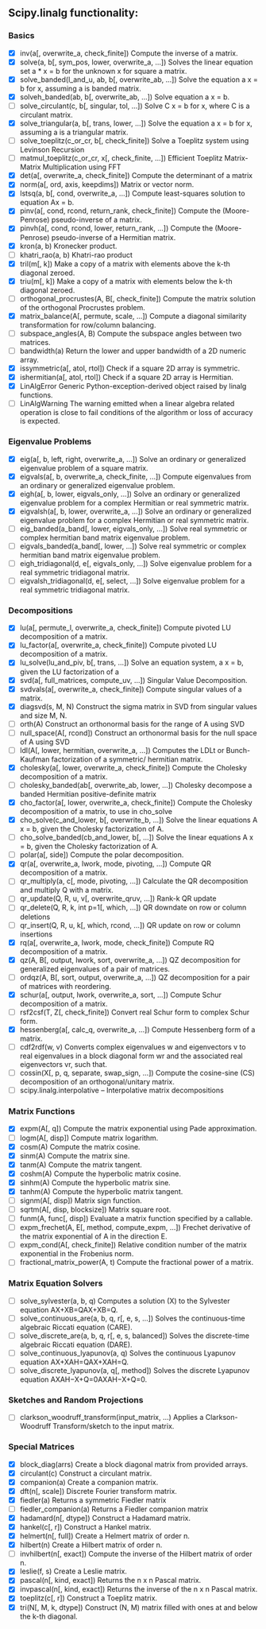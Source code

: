 ## Scipy.linalg functionality:

### Basics
  
- [x] inv(a[, overwrite_a, check_finite])	Compute the inverse of a matrix.
- [x] solve(a, b[, sym_pos, lower, overwrite_a, ...])	Solves the linear equation set a * x = b for the unknown x for square a matrix.
- [x] solve_banded(l_and_u, ab, b[, overwrite_ab, ...])	Solve the equation a x = b for x, assuming a is banded matrix.
- [x] solveh_banded(ab, b[, overwrite_ab, ...])	Solve equation a x = b.
- [ ] solve_circulant(c, b[, singular, tol, ...])	Solve C x = b for x, where C is a circulant matrix.
- [x] solve_triangular(a, b[, trans, lower, ...])	Solve the equation a x = b for x, assuming a is a triangular matrix.
- [ ] solve_toeplitz(c_or_cr, b[, check_finite])	Solve a Toeplitz system using Levinson Recursion
- [ ] matmul_toeplitz(c_or_cr, x[, check_finite, ...])  Efficient Toeplitz Matrix-Matrix Multiplication using FFT
- [x] det(a[, overwrite_a, check_finite])	Compute the determinant of a matrix
- [x] norm(a[, ord, axis, keepdims])	Matrix or vector norm.
- [x] lstsq(a, b[, cond, overwrite_a, ...])	Compute least-squares solution to equation Ax = b.
- [x] pinv(a[, cond, rcond, return_rank, check_finite])	Compute the (Moore-Penrose) pseudo-inverse of a matrix.
- [x] pinvh(a[, cond, rcond, lower, return_rank, ...])	Compute the (Moore-Penrose) pseudo-inverse of a Hermitian matrix.
- [x] kron(a, b)	Kronecker product.
- [ ] khatri_rao(a, b)  Khatri-rao product
- [x] tril(m[, k])	Make a copy of a matrix with elements above the k-th diagonal zeroed.
- [x] triu(m[, k])	Make a copy of a matrix with elements below the k-th diagonal zeroed.
- [ ] orthogonal_procrustes(A, B[, check_finite])	Compute the matrix solution of the orthogonal Procrustes problem.
- [x] matrix_balance(A[, permute, scale, ...])	Compute a diagonal similarity transformation for row/column balancing.
- [ ] subspace_angles(A, B) Compute the subspace angles between two matrices.
- [ ] bandwidth(a)  Return the lower and upper bandwidth of a 2D numeric array.
- [x] issymmetric(a[, atol, rtol])  Check if a square 2D array is symmetric.
- [x] ishermitian(a[, atol, rtol])  Check if a square 2D array is Hermitian.
- [x] LinAlgError	Generic Python-exception-derived object raised by linalg functions.
- [ ] LinAlgWarning The warning emitted when a linear algebra related operation is close to fail conditions of the algorithm or loss of accuracy is expected.

### Eigenvalue Problems

- [x] eig(a[, b, left, right, overwrite_a, ...])	Solve an ordinary or generalized eigenvalue problem of a square matrix.
- [x] eigvals(a[, b, overwrite_a, check_finite, ...])	Compute eigenvalues from an ordinary or generalized eigenvalue problem.
- [x] eigh(a[, b, lower, eigvals_only, ...])	Solve an ordinary or generalized eigenvalue problem for a complex Hermitian or real symmetric matrix.
- [x] eigvalsh(a[, b, lower, overwrite_a, ...])	Solve an ordinary or generalized eigenvalue problem for a complex Hermitian or real symmetric matrix.
- [ ] eig_banded(a_band[, lower, eigvals_only, ...])	Solve real symmetric or complex hermitian band matrix eigenvalue problem.
- [ ] eigvals_banded(a_band[, lower, ...])	Solve real symmetric or complex hermitian band matrix eigenvalue problem.
- [ ] eigh_tridiagonal(d, e[, eigvals_only, ...]) Solve eigenvalue problem for a real symmetric tridiagonal matrix.
- [ ] eigvalsh_tridiagonal(d, e[, select, ...]) Solve eigenvalue problem for a real symmetric tridiagonal matrix.

### Decompositions

- [x] lu(a[, permute_l, overwrite_a, check_finite])	Compute pivoted LU decomposition of a matrix.
- [x] lu_factor(a[, overwrite_a, check_finite])	Compute pivoted LU decomposition of a matrix.
- [x] lu_solve(lu_and_piv, b[, trans, ...])	Solve an equation system, a x = b, given the LU factorization of a
- [x] svd(a[, full_matrices, compute_uv, ...])	Singular Value Decomposition.
- [x] svdvals(a[, overwrite_a, check_finite])	Compute singular values of a matrix.
- [x] diagsvd(s, M, N)	Construct the sigma matrix in SVD from singular values and size M, N.
- [ ] orth(A)	Construct an orthonormal basis for the range of A using SVD
- [ ] null_space(A[, rcond])  Construct an orthonormal basis for the null space of A using SVD
- [ ] ldl(A[, lower, hermitian, overwrite_a, ...])  Computes the LDLt or Bunch-Kaufman factorization of a symmetric/ hermitian matrix.
- [x] cholesky(a[, lower, overwrite_a, check_finite])	Compute the Cholesky decomposition of a matrix.
- [ ] cholesky_banded(ab[, overwrite_ab, lower, ...])	Cholesky decompose a banded Hermitian positive-definite matrix
- [x] cho_factor(a[, lower, overwrite_a, check_finite])	Compute the Cholesky decomposition of a matrix, to use in cho_solve
- [x] cho_solve(c_and_lower, b[, overwrite_b, ...])	Solve the linear equations A x = b, given the Cholesky factorization of A.
- [ ] cho_solve_banded(cb_and_lower, b[, ...])	Solve the linear equations A x = b, given the Cholesky factorization of A.
- [ ] polar(a[, side])	Compute the polar decomposition.
- [x] qr(a[, overwrite_a, lwork, mode, pivoting, ...])	Compute QR decomposition of a matrix.
- [ ] qr_multiply(a, c[, mode, pivoting, ...])	Calculate the QR decomposition and multiply Q with a matrix.
- [ ] qr_update(Q, R, u, v[, overwrite_qruv, ...])	Rank-k QR update
- [ ] qr_delete(Q, R, k, int p=1[, which, ...])	QR downdate on row or column deletions
- [ ] qr_insert(Q, R, u, k[, which, rcond, ...])	QR update on row or column insertions
- [x] rq(a[, overwrite_a, lwork, mode, check_finite])	Compute RQ decomposition of a matrix.
- [x] qz(A, B[, output, lwork, sort, overwrite_a, ...])	QZ decomposition for generalized eigenvalues of a pair of matrices.
- [ ] ordqz(A, B[, sort, output, overwrite_a, ...])	QZ decomposition for a pair of matrices with reordering.
- [x] schur(a[, output, lwork, overwrite_a, sort, ...])	Compute Schur decomposition of a matrix.
- [ ] rsf2csf(T, Z[, check_finite])	Convert real Schur form to complex Schur form.
- [x] hessenberg(a[, calc_q, overwrite_a, ...])	Compute Hessenberg form of a matrix.
- [ ] cdf2rdf(w, v) Converts complex eigenvalues w and eigenvectors v to real eigenvalues in a block diagonal form wr and the associated real eigenvectors vr, such that.
- [ ] cossin(X[, p, q, separate, swap_sign, ...]) Compute the cosine-sine (CS) decomposition of an orthogonal/unitary matrix.
- [ ] scipy.linalg.interpolative – Interpolative matrix decompositions

### Matrix Functions

- [x] expm(A[, q])	Compute the matrix exponential using Pade approximation.
- [ ] logm(A[, disp])	Compute matrix logarithm.
- [x] cosm(A)	Compute the matrix cosine.
- [x] sinm(A)	Compute the matrix sine.
- [x] tanm(A)	Compute the matrix tangent.
- [x] coshm(A)	Compute the hyperbolic matrix cosine.
- [x] sinhm(A)	Compute the hyperbolic matrix sine.
- [x] tanhm(A)	Compute the hyperbolic matrix tangent.
- [ ] signm(A[, disp])	Matrix sign function.
- [ ] sqrtm(A[, disp, blocksize])	Matrix square root.
- [ ] funm(A, func[, disp])	Evaluate a matrix function specified by a callable.
- [ ] expm_frechet(A, E[, method, compute_expm, ...])	Frechet derivative of the matrix exponential of A in the direction E.
- [ ] expm_cond(A[, check_finite])	Relative condition number of the matrix exponential in the Frobenius norm.
- [ ] fractional_matrix_power(A, t)	Compute the fractional power of a matrix.

### Matrix Equation Solvers

- [ ] solve_sylvester(a, b, q)	Computes a solution (X) to the Sylvester equation AX+XB=QAX+XB=Q.
- [ ] solve_continuous_are(a, b, q, r[, e, s, ...])	Solves the continuous-time algebraic Riccati equation (CARE).
- [ ] solve_discrete_are(a, b, q, r[, e, s, balanced])	Solves the discrete-time algebraic Riccati equation (DARE).
- [ ] solve_continuous_lyapunov(a, q)	Solves the continuous Lyapunov equation AX+XAH=QAX+XAH=Q.
- [ ] solve_discrete_lyapunov(a, q[, method])	Solves the discrete Lyapunov equation AXAH−X+Q=0AXAH−X+Q=0.

### Sketches and Random Projections

- [ ] clarkson_woodruff_transform(input_matrix, ...)  Applies a Clarkson-Woodruff Transform/sketch to the input matrix.

### Special Matrices

- [x] block_diag(arrs)	Create a block diagonal matrix from provided arrays.
- [x] circulant(c)	Construct a circulant matrix.
- [x] companion(a)	Create a companion matrix.
- [x] dft(n[, scale])	Discrete Fourier transform matrix.
- [x] fiedler(a)  Returns a symmetric Fiedler matrix
- [ ] fiedler_companion(a)  Returns a Fiedler companion matrix
- [x] hadamard(n[, dtype])	Construct a Hadamard matrix.
- [x] hankel(c[, r])	Construct a Hankel matrix.
- [x] helmert(n[, full])	Create a Helmert matrix of order n.
- [x] hilbert(n)	Create a Hilbert matrix of order n.
- [ ] invhilbert(n[, exact])	Compute the inverse of the Hilbert matrix of order n.
- [x] leslie(f, s)	Create a Leslie matrix.
- [x] pascal(n[, kind, exact])	Returns the n x n Pascal matrix.
- [x] invpascal(n[, kind, exact])	Returns the inverse of the n x n Pascal matrix.
- [x] toeplitz(c[, r])	Construct a Toeplitz matrix.
- [x] tri(N[, M, k, dtype])	Construct (N, M) matrix filled with ones at and below the k-th diagonal.

